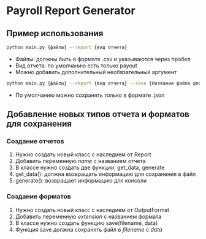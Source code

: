 # Payroll Report Generator

## Пример использования

```bash
python main.py {файлы} --report {вид отчета}
```
* Файлы: должны быть в формате .csv и указываются через пробел
* Вид отчета: по умолчанию есть только payout
* Можно добавить дополнительный необязательный аргумент 
```bash
python main.py {файлы} --report {вид отчета} --save {Название файла для сохранения}
```
* По умолчанию можно сохранять только в формате .json

## Добавление новых типов отчета и форматов для сохранения

### Создание отчетов

1. Нужно создать новый класс с наследием от Report
2. Добавить переменную *name* с названием отчета
3. В классе нужно создать две функции: get_data, generate
4. get_data(): должна возвращать информацию для сохранения в файл
5. generate(): возвращает информацию для консоли

### Создание форматов

1. Нужно создать новый класс с наследием от OutputFormat
2. Добавить переменную *extension* с названием формата
3. В классе нужно создать функцию save(filename, data)
4. Функция save должна сохранять файл в *filename* с *data*
